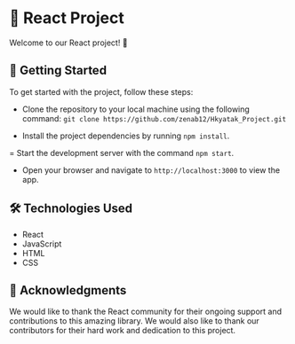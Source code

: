 # 🚀 React Project
Welcome to our React project! 👋

## 🚀 Getting Started
To get started with the project, follow these steps:

- Clone the repository to your local machine using the following command: `git clone https://github.com/zenab12/Hkyatak_Project.git`

- Install the project dependencies by running `npm install`.

= Start the development server with the command `npm start`.

- Open your browser and navigate to `http://localhost:3000` to view the app.


## 🛠️ Technologies Used
- React
- JavaScript
- HTML
- CSS

## 👏 Acknowledgments
We would like to thank the React community for their ongoing support and contributions to this amazing library. We would also like to thank our contributors for their hard work and dedication to this project.
